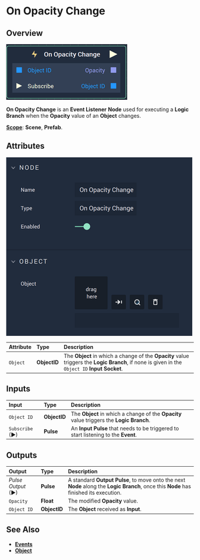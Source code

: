# On Opacity Change

## Overview

![The On Opacity Change Node.](../../../.gitbook/assets/onopacitychangenode.png)

**On Opacity Change** is an **Event Listener** **Node** used for executing a **Logic Branch** when the **Opacity** value of an **Object** changes.

[**Scope**](../../overview.md#scopes): **Scene**, **Prefab**.

## Attributes

![The On Opacity Change Node Attributes.](../../../.gitbook/assets/onopacitychangeattributes.png)

| Attribute | Type | Description |
| :--- | :--- | :--- |
| `Object` | **ObjectID** | The **Object** in which a change of the **Opacity** value triggers the **Logic Branch**, if none is given in the `Object ID` **Input Socket**. |

## Inputs

| Input | Type | Description |
| :--- | :--- | :--- |
| `Object ID` | **ObjectID** | The **Object** in which a change of the **Opacity** value triggers the **Logic Branch**. |
| `Subscribe` (►)|**Pulse** | An **Input Pulse** that needs to be triggered to start listening to the **Event**. |

## Outputs

| Output | Type | Description |
| :--- | :--- | :--- |
| _Pulse Output_ \(►\) | **Pulse** | A standard **Output Pulse**, to move onto the next **Node** along the **Logic Branch**, once this **Node** has finished its execution. |
| `Opacity` | **Float** | The modified **Opacity** value. |
| `Object ID` | **ObjectID** | The **Object** received as **Input**. |

## See Also

* [**Events**](../)
* [**Object**](./)

